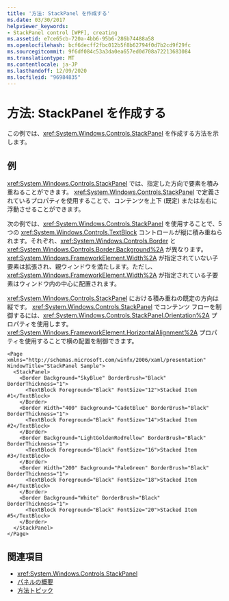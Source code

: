 ```yaml
---
title: '方法: StackPanel を作成する'
ms.date: 03/30/2017
helpviewer_keywords:
- StackPanel control [WPF], creating
ms.assetid: e7ce65cb-720a-4bb6-95b6-286b74488a58
ms.openlocfilehash: bcf6decff2fbc012b5f8b62794f0d7b2cd9f29fc
ms.sourcegitcommit: 9f6df084c53a3da0ea657ed0d708a72213683084
ms.translationtype: MT
ms.contentlocale: ja-JP
ms.lasthandoff: 12/09/2020
ms.locfileid: "96984835"
---
```

# <a name="how-to-create-a-stackpanel"></a>方法: StackPanel を作成する
この例では、<xref:System.Windows.Controls.StackPanel> を作成する方法を示します。  
  
## <a name="example"></a>例  
 <xref:System.Windows.Controls.StackPanel> では、指定した方向で要素を積み重ねることができます。 <xref:System.Windows.Controls.StackPanel> で定義されているプロパティを使用することで、コンテンツを上下 (既定) または左右に浮動させることができます。  
  
 次の例では、<xref:System.Windows.Controls.StackPanel> を使用することで、5 つの <xref:System.Windows.Controls.TextBlock> コントロールが縦に積み重ねられます。それぞれ、<xref:System.Windows.Controls.Border> と <xref:System.Windows.Controls.Border.Background%2A> が異なります。 <xref:System.Windows.FrameworkElement.Width%2A> が指定されていない子要素は拡張され、親ウィンドウを満たします。ただし、<xref:System.Windows.FrameworkElement.Width%2A> が指定されている子要素はウィンドウ内の中心に配置されます。  
  
 <xref:System.Windows.Controls.StackPanel> における積み重ねの既定の方向は縦です。 <xref:System.Windows.Controls.StackPanel> でコンテンツ フローを制御するには、<xref:System.Windows.Controls.StackPanel.Orientation%2A> プロパティを使用します。 <xref:System.Windows.FrameworkElement.HorizontalAlignment%2A> プロパティを使用することで横の配置を制御できます。  
  
```xaml  
<Page xmlns="http://schemas.microsoft.com/winfx/2006/xaml/presentation" WindowTitle="StackPanel Sample">  
  <StackPanel>  
    <Border Background="SkyBlue" BorderBrush="Black" BorderThickness="1">  
      <TextBlock Foreground="Black" FontSize="12">Stacked Item #1</TextBlock>  
    </Border>  
    <Border Width="400" Background="CadetBlue" BorderBrush="Black" BorderThickness="1">  
      <TextBlock Foreground="Black" FontSize="14">Stacked Item #2</TextBlock>  
    </Border>  
    <Border Background="LightGoldenRodYellow" BorderBrush="Black" BorderThickness="1">  
      <TextBlock Foreground="Black" FontSize="16">Stacked Item #3</TextBlock>  
    </Border>  
    <Border Width="200" Background="PaleGreen" BorderBrush="Black" BorderThickness="1">  
      <TextBlock Foreground="Black" FontSize="18">Stacked Item #4</TextBlock>  
    </Border>  
    <Border Background="White" BorderBrush="Black" BorderThickness="1">  
      <TextBlock Foreground="Black" FontSize="20">Stacked Item #5</TextBlock>  
    </Border>  
  </StackPanel>  
</Page>  
```  
  
## <a name="see-also"></a>関連項目

- <xref:System.Windows.Controls.StackPanel>
- [パネルの概要](panels-overview.md)
- [方法トピック](stackpanel-how-to-topics.md)
